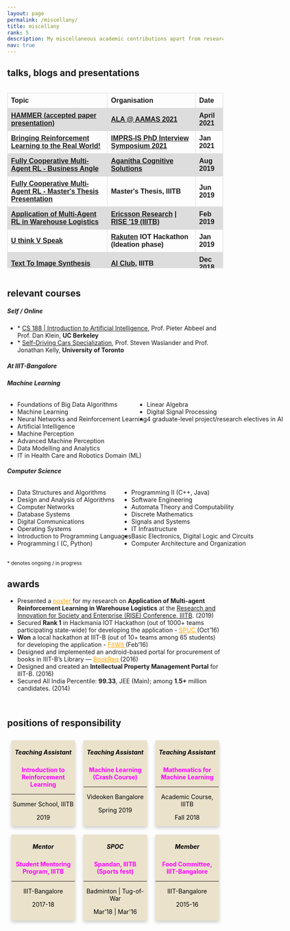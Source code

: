 ```yaml
---
layout: page
permalink: /miscellany/
title: miscellany
rank: 5
description: My miscellaneous academic contributions apart from research. 
nav: true
--- 
```


<style>
table {
  font-family: arial, sans-serif;
  /* border-collapse: collapse; */
  width: 100%;
}
td, th {
  border: 1px solid #dddddd;
  text-align: left;
  padding: 8px;
}

tr:nth-child(even) {
  background-color: #dddddd;
}
</style>

## talks, blogs and presentations 


<div style="width:100%;height:425px;overflow:auto;">

<table>

<tr>
    <th><b>Topic</b></th>
    <th><b>Organisation</b></th>
    <th><b>Date</b></th>
</tr>

<tr>
    <th><a href="https://www.dropbox.com/s/jxu3riy0jxgar22/HAMMER___ALA_Presentation.pdf?dl=0">HAMMER (accepted paper presentation)</a></th>
    <th><a href="https://ala2021.vub.ac.be/">ALA @ AAMAS 2021</a></th>
    <th>April 2021</th>
</tr>

<tr>
    <th><a href="https://www.dropbox.com/s/i2l1ebve154mxsm/Bringing_RL_to_the_Real_World.pdf?dl=0">Bringing Reinforcement Learning to the Real World!</a></th>
    <th><a href="https://imprs.is.mpg.de/program">IMPRS-IS PhD Interview Symposium 2021</a></th>
    <th>Jan 2021</th>
</tr>

<tr>
    <th><a href="https://www.dropbox.com/s/8ti5swd2yzvn5du/Master's Thesis - Business Angle.pdf?dl=0">Fully Cooperative Multi-Agent RL - Business Angle</a></th>
    <th><a href="https://imprs.is.mpg.de/program">Aganitha Cognitive Solutions</a></th>
    <th>Aug 2019</th>
</tr>

<tr>
    <th><a href="https://www.dropbox.com/s/piu9ejewd6isse5/thesis_ppt.pdf?dl=0">Fully Cooperative Multi-Agent RL - Master's Thesis Presentation</a></th>
    <th>Master's Thesis, IIITB</th>
    <th>Jun 2019</th>
</tr>

<tr>
    <th><a href="https://www.dropbox.com/s/yshx7wxb1aj91pt/Application%20of%20MARL%20in%20Warehouse%20Logistics.pdf?dl=0">Application of Multi-Agent RL in Warehouse Logistics</a></th>
    <th><a href="https://www.ericsson.com/en">Ericsson Research</a> | <a href="https://www.iiitb.ac.in/news-events/rise-2019#:~:text=4%3A53%20PM-,IIITB,Information%20Technology%20Bangalore%20(IIITB).">RISE '19 (IIITB)</a></th>
    <th>Feb 2019</th>
</tr>

<tr>
    <th><a href="https://www.dropbox.com/s/au6io7y1miza7te/U%20Think%20V%20Speak.pdf?dl=0">U think V Speak</a></th>
    <th><a href="https://www.rakuten.com/">Rakuten</a> IOT Hackathon (Ideation phase)</th>
    <th>Jan 2019</th>
</tr>

<tr>
    <th><a href="https://medium.com/datadriveninvestor/text-to-image-synthesis-6e5de1bf86ec">Text To Image Synthesis</a></th>
    <th><a href="https://medium.com/ai-club-iiitb">AI Club</a>, IIITB</th>
    <th>Dec 2018</th>
</tr>

<tr>
    <th><a href="https://medium.com/@aiclubiiitb">Hands-on Session on Getting Started with Implementing RL</a></th>
    <th><a href="https://medium.com/ai-club-iiitb">AI Club</a>, IIITB</th>
    <th>Nov 2018</th>
</tr>

<tr>
    <th><a href="https://www.dropbox.com/s/8pmypde3zzu5sug/DCGAN%20presentation.pdf?dl=0">Deep Convolutional GAN</a></th>
    <th>Research Elective, IIITB (<a style="color:orange" href="https://scholar.google.com/citations?user=tVEF11EAAAAJ&hl=en">Prof. Dinesh Babu J</a>)</th>
    <th>Nov 2018</th>
</tr>

<tr>
    <th><a href="https://www.dropbox.com/s/t3622ztxk1vmajc/A%20Comprehensive%20Survey%20of%20Multi-Agent%20Reinforcement%20Learning.pdf?dl=0">A Comprehensive Survey of Multi-Agent RL</a></th>
    <th>Research Elective, IIITB (<a style="color:orange" href="https://www.iiitb.ac.in/faculty/g-srinivasaraghavan">Prof. GS Raghavan</a>)</th>
    <th>Oct 2018</th>
</tr> 

<tr>
    <th><a href="https://medium.com/ai-club-iiitb/introduction-to-reinforcement-learning-7ab7797dd68b">Introduction to Reinforcement Learning</a></th>
    <th><a href="https://medium.com/ai-club-iiitb">AI Club</a>, IIITB</th>
    <th>Sept 2018</th>
</tr>

<tr>
    <th><a href="https://www.dropbox.com/s/gi795t75octnamp/Faster%20RCNN%20presentation.pdf?dl=0">Region-based Convolutional Neural Networks</a></th>
    <th>Advanced Machine Perception, IIITB (<a style="color:orange" href="https://scholar.google.com/citations?user=tVEF11EAAAAJ&hl=en">Prof. Dinesh Babu J</a>)</th>
    <th>Sept 2018</th>
</tr> 

<tr>
    <th><a href="https://www.dropbox.com/s/chn9z3266s6uasv/Remote%20Sensing%20Project%3A%20Chennai%20Floods%202015.pdf?dl=0">Remote Sensing Project: Chennai Floods 2015</a></th>
    <th>IT in Domains, IIITB (<a style="color:orange" href="https://www.iiitb.ac.in/faculty/uttam-kumar">Prof. Uttam Kumar</a>)</th>
    <th>May 2018</th>
</tr> 

<tr>
    <th><a href="https://www.dropbox.com/s/24xz1rc3fiur5vo/QUALITATIVE%20INFERENCE%20ENGINE%20WITH%20MULTIMODAL%20INTERACTION.pdf?dl=0">Qualitative Inference Engine with Multimodal Interactions</a></th>
    <th>Artificial Intelligence, IIITB (<a style="color:orange" href="https://www.iiitb.ac.in/faculty/shrisha-rao">Prof. Shrisha Rao</a>)</th>
    <th>Jan 2018</th>
</tr> 

<tr>
    <th><a href="https://www.dropbox.com/s/qzfesj8ip0xejb0/Classification%20of%20Medical%20Images%20-%20Sigtuple.pdf?dl=0">Classification of Medical Images (A Sigtuple Project)</a></th>
    <th><a href="https://sigtuple.com/">Sigtuple</a> | Project Elective, IIITB (<a style="color:orange" href="https://www.iiitb.ac.in/faculty/g-n-srinivasa-prasanna">Prof. GNS Prasanna</a>)</th>
    <th>Jan 2018</th>
</tr> 

<tr>
    <th><a href="https://www.dropbox.com/s/vwqxpz6gwpl5v44/EGov-CGNet%20Swara%20Project.pdf?dl=0">CGNet Swara (Microsoft Research Project)</a></th>
    <th><a href="https://www.microsoft.com/en-us/research/lab/microsoft-research-india/">Microsoft Research India</a> | E-Governance, IIITB</th>
    <th>Dec 2017</th>
</tr> 

<tr>
    <th><a href="https://www.dropbox.com/s/1t22x02fa9pnuhz/BRAIN%20TUMOR%20SEGMENTATION%20AND%20CLASSIFICATION.pdf?dl=0">Brain Tumour Segmentation and Classification</a></th>
    <th>Machine Learning, IIITB (<a style="color:orange" href="https://www.iiitb.ac.in/faculty/g-srinivasaraghavan">Prof. GS Raghavan</a>)</th>
    <th>Nov 2017</th>
</tr> 



<tr>
    <th><a href="https://www.dropbox.com/s/k7eaw0jf664ihfe/SPUC.pdf?dl=0">Smart Pollution Under Control (SPUC)</a></th>
    <th>Hackmania IOT Hackathon (Winner)</th>
    <th>Oct 2016</th>
</tr> 


</table> 
</div>
<br> 


## relevant courses  

<!-- ##### At NYU  -->

##### Self / Online 
<ul>
    <li>* <a href="https://inst.eecs.berkeley.edu/~cs188/fa18/staff.html">CS 188 | Introduction to Artificial Intelligence</a>, Prof. Pieter Abbeel and Prof. Dan Klein, <b>UC Berkeley</b></li>
    <li>* <a href="https://www.coursera.org/specializations/self-driving-cars">Self-Driving Cars Specialization</a>, Prof. Steven Waslander and Prof. Jonathan Kelly, <b>University of Toronto</b></li> 

</ul>


##### At IIIT-Bangalore  

<h6><b>Machine Learning</b></h6> 
<ul style="display:flex;flex-flow: wrap column;max-height: 150px;">
    <li>Foundations of Big Data Algorithms</li>
    <li>Machine Learning</li>
    <li>Neural Networks and Reinforcement Learning</li>
    <li>Artificial Intelligence</li>
    <li>Machine Perception</li>
    <li>Advanced Machine Perception</li> 
    <li>Data Modelling and Analytics</li>
    <li>IT in Health Care and Robotics Domain (ML)</li>
    <li>Linear Algebra</li>
    <li>Digital Signal Processing</li>
    <li>4 graduate-level project/research electives in AI</li>
</ul>

<h6><b>Computer Science</b></h6> 
<ul style="display:flex;flex-flow: wrap column;max-height: 150px;">
    <li>Data Structures and Algorithms</li>
    <li>Design and Analysis of Algorithms</li>
    <li>Computer Networks</li>
    <li>Database Systems</li>
    <li>Digital Communications</li>
    <li>Operating Systems</li>
    <li>Introduction to Programming Languages</li>
    <li>Programming I (C, Python)</li>
    <li>Programming II (C++, Java)</li>
    <li>Software Engineering</li>
    <li>Automata Theory and Computability</li>
    <li>Discrete Mathematics</li>
    <li>Signals and Systems</li>
    <li>IT Infrastructure</li>
    <li>Basic Electronics, Digital Logic and Circuits</li>
    <li>Computer Architecture and Organization</li> 
</ul>
<br>
<sub>* denotes ongoing / in progress</sub> 


## awards 
<ul>

<li> Presented a <a href="https://www.dropbox.com/s/y6mzcslm6p90s85/poster-RISE2019.pdf?dl=0" style="color:orange">poster <i class="fas fa-external-link-alt"></i></a> for my research on <span style="font-weight: bold;">Application of Multi-agent Reinforcement Learning in Warehouse Logistics</span> at the <a href="https://www.iiitb.ac.in/news-events/rise-2019#:~:text=4%3A53%20PM-,IIITB,Information%20Technology%20Bangalore%20(IIITB).">Research and Innovation for Society and Enterprise (RISE) Conference, IIITB</a>. (2019) </li>

<li>Secured <span style="font-weight: bold;">Rank 1</span> in Hackmania IOT Hackathon (out of 1000+ teams participating state-wide) for developing the application - <a href="https://github.com/Nikunj-Gupta/SPUC" style="color:orange">SPUC <i class="fas fa-external-link-alt"></i></a> (Oct’16) </li>

<li><span style="font-weight: bold;">Won</span> a local hackathon at IIIT-B (out of 10+ teams among 65 students) for developing the application - <a href="https://nikunj-gupta.github.io/FitWit/" style="color:orange">FitWit <i class="fas fa-external-link-alt"></i></a> (Feb’16) </li>

<li>Designed and implemented an android-based portal for procurement of books in IIIT-B’s Library — <a href="https://github.com/Nikunj-Gupta/BookReq" style="color:orange">BookReq <i class="fas fa-external-link-alt"></i></a> (2016) </li>

<li>Designed and created an <span style="font-weight: bold;">Intellectual Property Management Portal</span> for IIIT-B. (2016) </li>

<li>Secured All India Percentile: <span style="font-weight: bold;">99.33</span>, JEE (Main); among <span style="font-weight: bold;">1.5+</span> million candidates. (2014) </li>

</ul> 


<br>

## positions of responsibility 
<style>
/* body {
  font-family: Arial, Helvetica, sans-serif;
} */

.flip-card {
  background-color: transparent;
  width: 200px;
  height: 200px;
  perspective: 1000px;
  margin:10px;
}

.flip-card-inner {
  position: relative;
  width: 100%;
  height: 100%;
  text-align: center;
  transition: transform 0.6s;
  transform-style: preserve-3d;
  box-shadow: 0 4px 8px 0 rgba(0,0,0,0.2);
}

.flip-card:hover .flip-card-inner {
  transform: rotateY(180deg);
}

.flip-card-front, .flip-card-back {
  position: absolute;
  width: 100%;
  height: 100%;
  -webkit-backface-visibility: hidden;
  backface-visibility: hidden;
}

.flip-card-front {
  background-color: #ebe2cc;
  color: black; 
}

.flip-card-back {
  background-color: #4205fa;
  color: white;
  transform: rotateY(180deg);
} 
.box {
  display: flex;
  justify-content: center;
  /* align-items: center; */
}
</style> 




<div class="box">

<!-- TA RL  -->
<div class="flip-card">
  <div class="flip-card-inner">
    <div class="flip-card-front">
      <h5><b>Teaching Assistant</b></h5> 
      <span style="font-weight: bold;color:magenta;">Introduction to Reinforcement Learning</span>
      <hr style="width:100%;text-align:center;margin-left:0">
      <p>Summer School, IIITB</p>
      <p>2019</p>
    </div>
    <div class="flip-card-back">
      <p>Held clarifying sessions for the RL Summer School lectures taught by <span style="font-weight: bold;color:orange;">Prof. Prashanth LA (IIT Madras)</span> at the Summer School for Machine Learning at IIIT Bangalore in 2019. </p>
    </div>
  </div>
</div>

<!-- TA ML  -->
<div class="flip-card">
  <div class="flip-card-inner">
    <div class="flip-card-front">
      <h5><b>Teaching Assistant</b></h5> 
      <span style="font-weight: bold;color:magenta;">Machine Learning <br>(Crash Course)</span> 
      <hr style="width:100%;text-align:center;margin-left:0">
      <p>Videoken Bangalore</p>
      <p>Spring 2019</p>
    </div>
    <div class="flip-card-back">
      <p>Conducted tutorial sessions and graded assignments for this 3-month corporate course organised by Videoken for TCS employees; Taught by <span style="font-weight: bold;color:orange;">Prof. A. Rajkumar (IIT-Madras)</span> and <span style="font-weight: bold;color:orange;">Prof. Ramamurthy</span>.</p> 
    </div>
  </div>
</div>


<!-- TA Maths for ML  -->
<div class="flip-card">
  <div class="flip-card-inner">
    <div class="flip-card-front">
      <h5><b>Teaching Assistant</b></h5> 
      <span style="font-weight: bold;color:magenta;">Mathematics for <br>Machine Learning</span>
      <hr style="width:100%;text-align:center;margin-left:0">
      <p>Academic Course, IIITB</p>
      <p>Fall 2018</p>
    </div>
    <div class="flip-card-back">
      <p>Facilitated discussions and held tutorial sessions; graded homework, assignments, and exams. Course was taught by <span style="font-weight: bold;color:orange;">Prof. Amit Chattopadhyay (IIITB)</span> and <span style="font-weight: bold;color:orange;">Prof. V Ramasubramanian (IIITB) </span>.</p>
    </div>
  </div>
</div>
</div>

<div class="box">

<!-- Student Mentor  -->
<div class="flip-card">
  <div class="flip-card-inner">
    <div class="flip-card-front">
      <h5><b>Mentor</b></h5> 
      <span style="font-weight: bold;color:magenta;">Student Mentoring Program, IIITB</span>
      <hr style="width:100%;text-align:center;margin-left:0">
      <p>IIIT-Bangalore</p>
      <p>2017-18</p>
    </div>
    <div class="flip-card-back">
      <p>Mentored five freshman year students and helped them transition to college life!</p>
    </div>
  </div>
</div>

<!-- SPOC  -->
<div class="flip-card">
  <div class="flip-card-inner">
    <div class="flip-card-front">
      <h5><b>SPOC</b></h5> 
      <span style="font-weight: bold;color:magenta;">Spandan, IIITB <br>(Sports fest)</span>
      <hr style="width:100%;text-align:center;margin-left:0">
      <p>Badminton | Tug-of-War</p>
      <p>Mar'18 | Mar'16</p>
    </div>
    <div class="flip-card-back">
      <p>Managed and organised sports matches for 500+ participants in 3 days during the fest.</p>
    </div>
  </div>
</div>

<!-- Food Committee  -->
<div class="flip-card">
  <div class="flip-card-inner">
    <div class="flip-card-front">
      <h5><b>Member</b></h5> 
      <span style="font-weight: bold;color:magenta;">Food Committee, <br>IIIT-Bangalore</span>
      <hr style="width:100%;text-align:center;margin-left:0">
      <p>IIIT-Bangalore</p>
      <p>2015-16</p>
    </div>
    <div class="flip-card-back">
      <p>Food Committee is a student-driven body at IIITB responsible for taking college mess related decisions; Represented 1200+ people!</p>
    </div>
  </div>
</div>
</div>

